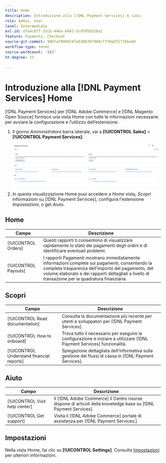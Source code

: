 ```yaml
---
title: Home
description: Introduzione alla [!DNL Payment Services] A casa.
role: Admin, User
level: Intermediate
exl-id: d7a4c87f-33cb-446a-b442-3cdf05b518a2
feature: Payments, Checkout
source-git-commit: 90bfa7099924feb308397960cff76bdf177bbe49
workflow-type: tm+mt
source-wordcount: '163'
ht-degree: 1%

---
```


# Introduzione alla [!DNL Payment Services] Home

[!DNL Payment Services] per [!DNL Adobe Commerce] e [!DNL Magento Open Source] fornisce una vista Home con tutte le informazioni necessarie per avviare la configurazione e l’utilizzo dell’estensione.

1. Il giorno _Amministratore_ barra laterale, vai a **[!UICONTROL Sales]** > **[!UICONTROL Payment Services]**:

   ![Vista Home](assets/home-view.png)

1. In questa visualizzazione Home puoi accedere a _Home_ vista, _Scopri_ informazioni su [!DNL Payment Services], configura l&#39;estensione _Impostazioni_, o get _Aiuto_.

## Home

| Campo | Descrizione |
|---|---|
| [!UICONTROL Orders] | Questi rapporti ti consentono di visualizzare rapidamente lo stato dei pagamenti degli ordini e di identificare eventuali problemi. |
| [!UICONTROL Payouts] | I rapporti Pagamenti mostrano immediatamente informazioni complete sui pagamenti, consentendo la completa trasparenza dell&#39;importo del pagamento, del volume elaborato e dei rapporti dettagliati a livello di transazione per la quadratura finanziaria. |

## Scopri

| Campo | Descrizione |
|---|---|
| [!UICONTROL Read documentation] | Consulta la documentazione più recente per utenti e sviluppatori per [!DNL Payment Services]. |
| [!UICONTROL How to onboard] | Trova tutto il necessario per eseguire la configurazione e iniziare a utilizzare [!DNL Payment Services] funzionalità. |
| [!UICONTROL Understand financial reports] | Spiegazione dettagliata dell’informativa sulla gestione dei flussi di cassa in [!DNL Payment Services]. |

## Aiuto

| Campo | Descrizione |
|---|---|
| [!UICONTROL Visit help center] | Il [!DNL Adobe Commerce] Il Centro risorse dispone di articoli della knowledge base su [!DNL Payment Services]. |
| [!UICONTROL Get support] | Visita il [!DNL Adobe Commerce] portale di assistenza per [!DNL Payment Services.] |

## Impostazioni

Nella vista Home, fai clic su **[!UICONTROL Settings]**. Consulta [Impostazioni](settings.md) per ulteriori informazioni.
